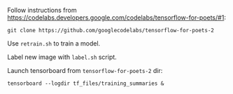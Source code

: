 Follow instructions from https://codelabs.developers.google.com/codelabs/tensorflow-for-poets/#1:

```
git clone https://github.com/googlecodelabs/tensorflow-for-poets-2
```

Use `retrain.sh` to train a model.

Label new image with `label.sh` script.

Launch tensorboard from `tensorflow-for-poets-2` dir:
```
tensorboard --logdir tf_files/training_summaries &
```


